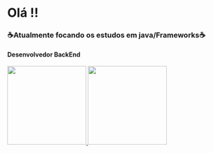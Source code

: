 # Olá !!
 ###  ☕Atualmente focando os estudos em java/Frameworks☕
 ####         Desenvolvedor BackEnd
 <div>
  <a href="https://github.com/EzauMartins">
  <img height="180em" src="https://github-readme-stats.vercel.app/api?username=EzauMartins&show_icons=true&theme=prussian&include_all_commits=true&count_private=true"/>
  <img height="180em" src="https://github-readme-stats.vercel.app/api/top-langs/?username=EzauMArtins&layout=compact&langs_count=7&theme=prussian"/>
</div>
